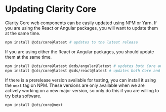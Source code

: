 # Updating Clarity Core

Clarity Core web components can be easily updated using NPM or Yarn. If you are using the React or Angular packages, you will want to update them at the same time.

```bash
npm install @cds/core@latest # updates to the latest release
```

If you are using either the React or Angular packages, you should update them at the same time.

```bash
npm install @cds/core@latest @cds/angular@latest # updates both Core and Angular
npm install @cds/core@latest @cds/react@latest # updates both Core and React
```

If there is a prerelease version available for testing, you can install it using the `next` tag on NPM. These versions are only available when we are actively working on a new major version, so only do this if you are willing to try beta software.

```bash
npm install @cds/core@next
```
